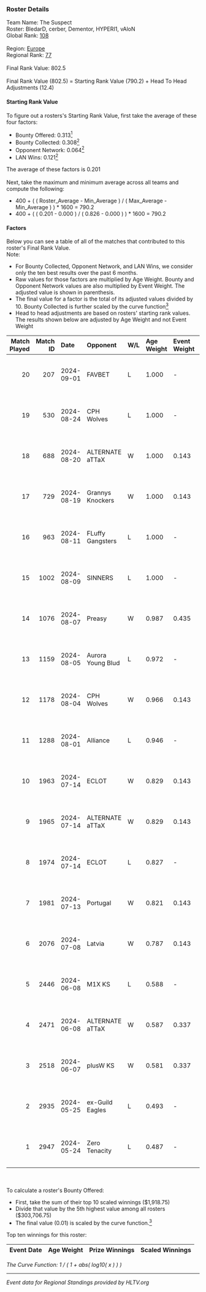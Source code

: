 ### Roster Details<br />
Team Name: The Suspect<br />
Roster: BledarD, cerber, Dementor, HYPERI1, vAloN<br />
Global Rank: [108](../../standings_global_2024_09_08.md)<br />
<br />
Region: [Europe]( ../../standings_europe_2024_09_08.md)<br />
Regional Rank: [77]( ../../standings_europe_2024_09_08.md)<br />
<br />
Final Rank Value:  802.5<br />
<br />
Final Rank Value (802.5) = Starting Rank Value (790.2) + Head To Head Adjustments (12.4)<br />

#### Starting Rank Value<br />
To figure out a rosters's Starting Rank Value, first take the average of these four factors:<br />
- Bounty Offered: 0.313[<sup>1</sup>](#table2)
- Bounty Collected: 0.308[<sup>2</sup>](#table1)
- Opponent Network: 0.064[<sup>2</sup>](#table1)
- LAN Wins: 0.121[<sup>2</sup>](#table1)

The average of these factors is 0.201<br />
<br />
Next, take the maximum and minimum average across all teams and compute the following:<br />
- 400 + ( ( Roster_Average - Min_Average ) / ( Max_Average - Min_Average ) ) * 1600 = 790.2
- 400 + ( ( 0.201 - 0.000 ) / ( 0.826 - 0.000 ) ) * 1600 = 790.2


#### Factors<br />
Below you can see a table of all of the matches that contributed to this roster's Final Rank Value.<br />
Note:<br />

- For Bounty Collected, Opponent Network, and LAN Wins, we consider only the ten best results over the past 6 months.
- Raw values for those factors are multiplied by Age Weight. Bounty and Opponent Network values are also multiplied by Event Weight. The adjusted value is shown in parenthesis.
- The final value for a factor is the total of its adjusted values divided by 10. Bounty Collected is further scaled by the curve function[<sup>3</sup>](#curveFunction)
- Head to head adjustments are based on rosters' starting rank values. The results shown below are adjusted by Age Weight and not Event Weight
<span id="table1"></span><br />


| Match Played | Match ID | Date       | Opponent          | W/L | Age Weight | Event Weight | Bounty Collected | Opponent Network | LAN Wins  | H2H Adj. | Roster                                    |
| -: | -: | :- | :- | :- | :- | :- | :- | :- | :- | -: | :- |
|           20 |      207 | 2024-09-01 | FAVBET            | L   | 1.000      | -            | -                | -                | -         |   -14.31 | BledarD, cerber, Dementor, HYPERI1, vAloN |
|           19 |      530 | 2024-08-24 | CPH Wolves        | L   | 1.000      | -            | -                | -                | -         |   -16.46 | BledarD, Caleyy, Dementor, HYPERI1, vAloN |
|           18 |      688 | 2024-08-20 | ALTERNATE aTTaX   | W   | 1.000      | 0.143        | 0.102 (0.015)    | 0.837 (0.120)    | 0 (0.000) |    16.13 | BledarD, Caleyy, Dementor, HYPERI1, vAloN |
|           17 |      729 | 2024-08-19 | Grannys Knockers  | W   | 1.000      | 0.143        | 0.003 (0.000)    | 0.131 (0.019)    | 0 (0.000) |    11.53 | BledarD, Caleyy, Dementor, HYPERI1, vAloN |
|           16 |      963 | 2024-08-11 | FLuffy Gangsters  | L   | 1.000      | -            | -                | -                | -         |   -22.19 | BledarD, Caleyy, Dementor, HYPERI1, vAloN |
|           15 |     1002 | 2024-08-09 | SINNERS           | L   | 1.000      | -            | -                | -                | -         |    -8.68 | BledarD, Caleyy, Dementor, HYPERI1, vAloN |
|           14 |     1076 | 2024-08-07 | Preasy            | W   | 0.987      | 0.435        | 0.007 (0.003)    | 0.162 (0.070)    | 0 (0.000) |    10.92 | BledarD, Caleyy, Dementor, HYPERI1, vAloN |
|           13 |     1159 | 2024-08-05 | Aurora Young Blud | L   | 0.972      | -            | -                | -                | -         |    -9.63 | BledarD, Caleyy, Dementor, HYPERI1, vAloN |
|           12 |     1178 | 2024-08-04 | CPH Wolves        | W   | 0.966      | 0.143        | 0.003 (0.000)    | 0.510 (0.070)    | 0 (0.000) |    14.53 | BledarD, Caleyy, Dementor, HYPERI1, vAloN |
|           11 |     1288 | 2024-08-01 | Alliance          | L   | 0.946      | -            | -                | -                | -         |   -15.02 | BledarD, Caleyy, Dementor, HYPERI1, vAloN |
|           10 |     1963 | 2024-07-14 | ECLOT             | W   | 0.829      | 0.143        | 0.047 (0.006)    | 0.698 (0.083)    | 0 (0.000) |    20.34 | BledarD, Caleyy, deb0, Dementor, HYPERI1  |
|            9 |     1965 | 2024-07-14 | ALTERNATE aTTaX   | W   | 0.829      | 0.143        | 0.102 (0.012)    | 0.837 (0.099)    | 0 (0.000) |    17.71 | BledarD, Caleyy, deb0, Dementor, HYPERI1  |
|            8 |     1974 | 2024-07-14 | ECLOT             | L   | 0.827      | -            | -                | -                | -         |    -5.08 | BledarD, Caleyy, deb0, Dementor, HYPERI1  |
|            7 |     1981 | 2024-07-13 | Portugal          | W   | 0.821      | 0.143        | 0.001 (0.000)    | 0.068 (0.008)    | 0 (0.000) |     6.63 | BledarD, Caleyy, deb0, Dementor, HYPERI1  |
|            6 |     2076 | 2024-07-08 | Latvia            | W   | 0.787      | 0.143        | 0.004 (0.000)    | 0.096 (0.011)    | 0 (0.000) |    11.21 | BledarD, Caleyy, deb0, Dementor, HYPERI1  |
|            5 |     2446 | 2024-06-08 | M1X KS            | L   | 0.588      | -            | -                | -                | -         |    -9.79 | BledarD, Caleyy, Dementor, HYPERI1, vAloN |
|            4 |     2471 | 2024-06-08 | ALTERNATE aTTaX   | W   | 0.587      | 0.337        | 0.102 (0.020)    | 0.837 (0.166)    | 1 (0.587) |    13.30 | BledarD, Caleyy, Dementor, HYPERI1, vAloN |
|            3 |     2518 | 2024-06-07 | plusW KS          | W   | 0.581      | 0.337        | 0.000 (0.000)    | 0.000 (0.000)    | 1 (0.581) |     1.94 | BledarD, Caleyy, Dementor, HYPERI1, vAloN |
|            2 |     2935 | 2024-05-25 | ex-Guild Eagles   | L   | 0.493      | -            | -                | -                | -         |    -8.16 | BledarD, Caleyy, Dementor, HYPERI1, vAloN |
|            1 |     2947 | 2024-05-24 | Zero Tenacity     | L   | 0.487      | -            | -                | -                | -         |    -2.56 | BledarD, Caleyy, Dementor, HYPERI1, vAloN |

<br />
<span id="table2"></span><br />
To calculate a roster's Bounty Offered:<br />

- First, take the sum of their top 10 scaled winnings ($1,918.75)
- Divide that value by the 5th highest value among all rosters ($303,706.75)
- The final value (0.01) is scaled by the curve function.[<sup>3</sup>](#curveFunction)

Top ten winnings for this roster:<br />

| Event Date | Age Weight | Prize Winnings | Scaled Winnings |
| :- | -: | :- | :- |


<span id="curveFunction"></span>_The Curve Function: 1 / ( 1 + abs( log10( x ) ) )_<br />

---
_Event data for Regional Standings provided by HLTV.org_<br />
